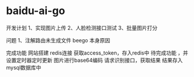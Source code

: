 # baidu-ai-go
开发计划
1、实现图片上传
2、人脸检测接口测试
3、批量图片打分

问题
1、注解路由未生成文件
beego 本身原因

完成功能
网站搭建
redis连接
获取access_token，存入redis中
待完成功能
，并设置定时器定时更新
图片进行base64编码
请求识别接口，获取结果
结果存入mysql数据库中
